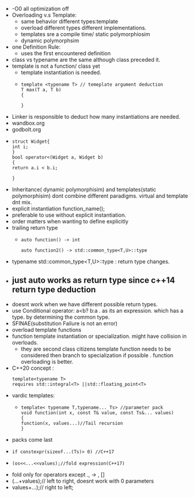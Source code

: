- -O0 all optimization off
- Overloading v.s Template:
	- same behavior different types:template
	- overload different types different implementations.
	- templates sre a compile time/ static polymorphiosim
	- dynamic polymorphsim
- one Definition Rule:
	- uses the first encountered definition
- class vs typename are the same although class preceded it.
- template is not a function/ class yet
	- template instantiation is needed.
	- ```template declartion
	  template <typename T> // temeplate argument deduction
	  T max(T a, T b)
	  {
	  
	  }
	  ```
- Linker is responsible to deduct how many instantiations are needed.
- wandbox.org
- godbolt.org
- ```template with overload
  struct Widget{
  int i;
  }
  bool operator<(Widget a, Widget b)
  {
  return a.i < b.i;
  
  }
  ```
- Inheritance( dynamic polymorphisim) and templates(static polymorphisim) dont combine different paradigms. virtual and template dnt mix.
- explicit instantiation function_name<type>();
- preferable to use without explicit instantiation.
- order matters when wanting to define explicitly
- trailing return type
	- ```trailing return
	  auto function() -> int
	  
	  auto function2() -> std::common_type<T,U>::type
	  ```
- typename std::common_type<T,U>::type : return type changes.
- just auto works as return type since c++14 return type deduction
	-
- doesnt work when we have different possible return types.
- use Conditional operator: a<b? b:a . as its an expression. which has a type. by determining the common type.
- SFINAE(substitution Failure is not an error)
- overload template functions
- function template instantiation  or specialization. might have collision in overloads.
	- they are second class citizens template function needs to be considered then branch to specialization if possible . function overloading is better.
- C++20 concept : 
  ```requires
  template<typename T>
  requires std::integral<T> ||std::floating_point<T>
  ```
- vardic templates:
	- ```vardic
	  template< typename T,typename... Ts> //parameter pack
	  void function(int x, const T& value, const Ts&... values)
	  {
	  function(x, values...)//Tail recursion
	  }
	  ```
- packs come last
- ```empty check
  if constexpr(sizeof...(Ts)> 0) //C++17
  ```
- ```fold expressions
  (os<<...<<values);//fold expression(C++17)
  ```
- fold only for operators except ., -> , []
- (...+values);// left to right, doesnt work with 0 parameters
- values+...);// right to left;
